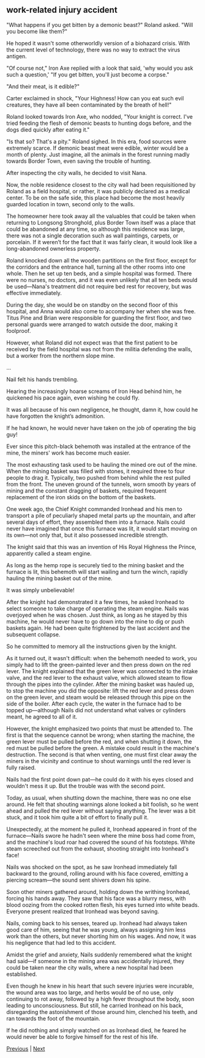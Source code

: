 ## work-related injury accident
"What happens if you get bitten by a demonic beast?" Roland asked. "Will you become like them?"



He hoped it wasn't some otherworldly version of a biohazard crisis. With the current level of technology, there was no way to extract the virus antigen.



"Of course not," Iron Axe replied with a look that said, 'why would you ask such a question,' "If you get bitten, you'll just become a corpse."



"And their meat, is it edible?"



Carter exclaimed in shock, "Your Highness! How can you eat such evil creatures, they have all been contaminated by the breath of hell!"



Roland looked towards Iron Axe, who nodded, "Your knight is correct. I've tried feeding the flesh of demonic beasts to hunting dogs before, and the dogs died quickly after eating it."



"Is that so? That's a pity." Roland sighed. In this era, food sources were extremely scarce. If demonic beast meat were edible, winter would be a month of plenty. Just imagine, all the animals in the forest running madly towards Border Town, even saving the trouble of hunting.



After inspecting the city walls, he decided to visit Nana.



Now, the noble residence closest to the city wall had been requisitioned by Roland as a field hospital, or rather, it was publicly declared as a medical center. To be on the safe side, this place had become the most heavily guarded location in town, second only to the walls.



The homeowner here took away all the valuables that could be taken when returning to Longsong Stronghold, plus Border Town itself was a place that could be abandoned at any time, so although this residence was large, there was not a single decoration such as wall paintings, carpets, or porcelain. If it weren’t for the fact that it was fairly clean, it would look like a long-abandoned ownerless property.



Roland knocked down all the wooden partitions on the first floor, except for the corridors and the entrance hall, turning all the other rooms into one whole. Then he set up ten beds, and a simple hospital was formed. There were no nurses, no doctors, and it was even unlikely that all ten beds would be used—Nana's treatment did not require bed rest for recovery, but was effective immediately.



During the day, she would be on standby on the second floor of this hospital, and Anna would also come to accompany her when she was free. Titus Pine and Brian were responsible for guarding the first floor, and two personal guards were arranged to watch outside the door, making it foolproof.



However, what Roland did not expect was that the first patient to be received by the field hospital was not from the militia defending the walls, but a worker from the northern slope mine.

...

Nail felt his hands trembling.



Hearing the increasingly hoarse screams of Iron Head behind him, he quickened his pace again, even wishing he could fly.



It was all because of his own negligence, he thought, damn it, how could he have forgotten the knight’s admonition.



If he had known, he would never have taken on the job of operating the big guy!



Ever since this pitch-black behemoth was installed at the entrance of the mine, the miners' work has become much easier.

The most exhausting task used to be hauling the mined ore out of the mine. When the mining basket was filled with stones, it required three to four people to drag it. Typically, two pushed from behind while the rest pulled from the front. The uneven ground of the tunnels, worn smooth by years of mining and the constant dragging of baskets, required frequent replacement of the iron skids on the bottom of the baskets.



One week ago, the Chief Knight commanded Ironhead and his men to transport a pile of peculiarly shaped metal parts up the mountain, and after several days of effort, they assembled them into a furnace. Nails could never have imagined that once this furnace was lit, it would start moving on its own—not only that, but it also possessed incredible strength.



The knight said that this was an invention of His Royal Highness the Prince, apparently called a steam engine.



As long as the hemp rope is securely tied to the mining basket and the furnace is lit, this behemoth will start wailing and turn the winch, rapidly hauling the mining basket out of the mine.



It was simply unbelievable!



After the knight had demonstrated it a few times, he asked Ironhead to select someone to take charge of operating the steam engine. Nails was overjoyed when he was chosen. Just think, as long as he stayed by this machine, he would never have to go down into the mine to dig or push baskets again. He had been quite frightened by the last accident and the subsequent collapse.



So he committed to memory all the instructions given by the knight.



As it turned out, it wasn't difficult: when the behemoth needed to work, you simply had to lift the green-painted lever and then press down on the red lever. The knight explained that the green lever was connected to the intake valve, and the red lever to the exhaust valve, which allowed steam to flow through the pipes into the cylinder. After the mining basket was hauled up, to stop the machine you did the opposite: lift the red lever and press down on the green lever, and steam would be released through this pipe on the side of the boiler. After each cycle, the water in the furnace had to be topped up—although Nails did not understand what valves or cylinders meant, he agreed to all of it.



However, the knight emphasized two points that must be attended to. The first is that the sequence cannot be wrong; when starting the machine, the green lever must be pulled before the red, and when shutting it down, the red must be pulled before the green. A mistake could result in the machine's destruction. The second is that when venting, one must first clear away the miners in the vicinity and continue to shout warnings until the red lever is fully raised.



Nails had the first point down pat—he could do it with his eyes closed and wouldn't mess it up. But the trouble was with the second point.



Today, as usual, when shutting down the machine, there was no one else around. He felt that shouting warnings alone looked a bit foolish, so he went ahead and pulled the red lever without saying anything. The lever was a bit stuck, and it took him quite a bit of effort to finally pull it.



Unexpectedly, at the moment he pulled it, Ironhead appeared in front of the furnace—Nails swore he hadn't seen where the mine boss had come from, and the machine's loud roar had covered the sound of his footsteps. White steam screeched out from the exhaust, shooting straight into Ironhead's face!



Nails was shocked on the spot, as he saw Ironhead immediately fall backward to the ground, rolling around with his face covered, emitting a piercing scream—the sound sent shivers down his spine.



Soon other miners gathered around, holding down the writhing Ironhead, forcing his hands away. They saw that his face was a blurry mess, with blood oozing from the cooked rotten flesh, his eyes turned into white beads. Everyone present realized that Ironhead was beyond saving.



Nails, coming back to his senses, teared up. Ironhead had always taken good care of him, seeing that he was young, always assigning him less work than the others, but never shorting him on his wages. And now, it was his negligence that had led to this accident.



Amidst the grief and anxiety, Nails suddenly remembered what the knight had said—if someone in the mining area was accidentally injured, they could be taken near the city walls, where a new hospital had been established.



Even though he knew in his heart that such severe injuries were incurable, the wound area was too large, and herbs would be of no use, only continuing to rot away, followed by a high fever throughout the body, soon leading to unconsciousness. But still, he carried Ironhead on his back, disregarding the astonishment of those around him, clenched his teeth, and ran towards the foot of the mountain.



If he did nothing and simply watched on as Ironhead died, he feared he would never be able to forgive himself for the rest of his life.





[Previous](CH0041.md) | [Next](CH0043.md)
